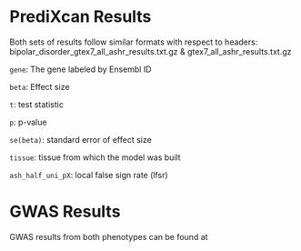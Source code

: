 # PrediXcan Results
Both sets of results follow similar formats with respect to headers:
bipolar_disorder_gtex7_all_ashr_results.txt.gz & gtex7_all_ashr_results.txt.gz

`gene`: The gene labeled by Ensembl ID

`beta`: Effect size

`t`: test statistic

`p`: p-value

`se(beta)`: standard error of effect size

`tissue`: tissue from which the model was built

`ash_half_uni_pX`: local false sign rate (lfsr)

# GWAS Results
GWAS results from both phenotypes can be found at 
